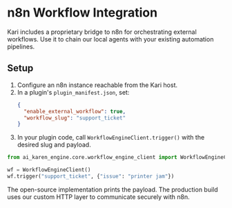 # n8n Workflow Integration

Kari includes a proprietary bridge to n8n for orchestrating external workflows. Use it to chain our local agents with your existing automation pipelines.

## Setup

1. Configure an n8n instance reachable from the Kari host.
2. In a plugin's `plugin_manifest.json`, set:
   ```json
   {
     "enable_external_workflow": true,
     "workflow_slug": "support_ticket"
   }
   ```
3. In your plugin code, call `WorkflowEngineClient.trigger()` with the desired slug and payload.

```python
from ai_karen_engine.core.workflow_engine_client import WorkflowEngineClient

wf = WorkflowEngineClient()
wf.trigger("support_ticket", {"issue": "printer jam"})
```

The open-source implementation prints the payload. The production build uses our custom HTTP layer to communicate securely with n8n.
